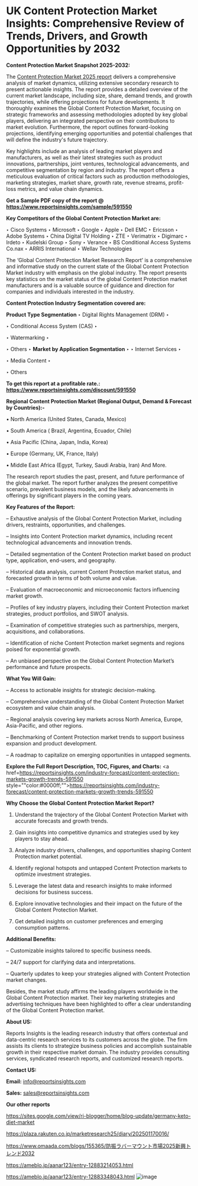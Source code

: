 # UK Content Protection Market Insights: Comprehensive Review of Trends, Drivers, and Growth Opportunities by 2032

<strong>Content Protection Market Snapshot 2025-2032:</strong>

The <a href=https://www.reportsinsights.com/sample/591550>Content Protection Market 2025 report</a> delivers a comprehensive analysis of market dynamics, utilizing extensive secondary research to present actionable insights. The report provides a detailed overview of the current market landscape, including size, share, demand trends, and growth trajectories, while offering projections for future developments. It thoroughly examines the Global Content Protection Market, focusing on strategic frameworks and assessing methodologies adopted by key global players, delivering an integrated perspective on their contributions to market evolution. Furthermore, the report outlines forward-looking projections, identifying emerging opportunities and potential challenges that will define the industry's future trajectory.

Key highlights include an analysis of leading market players and manufacturers, as well as their latest strategies such as product innovations, partnerships, joint ventures, technological advancements, and competitive segmentation by region and industry. The report offers a meticulous evaluation of critical factors such as production methodologies, marketing strategies, market share, growth rate, revenue streams, profit-loss metrics, and value chain dynamics.

<strong>Get a Sample PDF copy of the report @ <a href=https://www.reportsinsights.com/sample/591550 style=color:#0000ff;>https://www.reportsinsights.com/sample/591550</a></strong>

<strong>Key Competitors of the Global Content Protection Market are:</strong>

‣ Cisco Systems
‣ Microsoft
‣ Google
‣ Apple
‣ Dell EMC
‣ Ericsson
‣ Adobe Systems
‣ China Digital TV Holding
‣ ZTE
‣ Verimatrix
‣ Digimarc
‣ Irdeto
‣ Kudelski Group
‣ Sony
‣ Verance
‣ BS Conditional Access Systems Co.nax
‣ ARRIS International
‣ Wellav Technologies

The ‘Global Content Protection Market Research Report’ is a comprehensive and informative study on the current state of the Global Content Protection Market industry with emphasis on the global industry. The report presents key statistics on the market status of the global Content Protection market manufacturers and is a valuable source of guidance and direction for companies and individuals interested in the industry.

<strong>Content Protection Industry Segmentation covered are:</strong>

<strong>Product Type Segmentation</strong>
‣
Digital Rights Management (DRM)
‣ 

‣ Conditional Access System (CAS)
‣ 

‣ Watermarking
‣ 

‣ Others
‣ 
<strong>Market by Application Segmentation</strong>
‣
‣  Internet Services
‣ 

‣ Media Content
‣ 

‣ Others

<strong>To get this report at a profitable rate.: <a href=https://www.reportsinsights.com/discount/591550 style=color:#0000ff;>https://www.reportsinsights.com/discount/591550</a></strong>

<strong>Regional Content Protection Market (Regional Output, Demand &amp; Forecast by Countries):-</strong>

• North America (United States, Canada, Mexico)

• South America ( Brazil, Argentina, Ecuador, Chile)

• Asia Pacific (China, Japan, India, Korea)

• Europe (Germany, UK, France, Italy)

• Middle East Africa (Egypt, Turkey, Saudi Arabia, Iran) And More.

The research report studies the past, present, and future performance of the global market. The report further analyzes the present competitive scenario, prevalent business models, and the likely advancements in offerings by significant players in the coming years.

<strong>Key Features of the Report:</strong>

– Exhaustive analysis of the Global Content Protection Market, including drivers, restraints, opportunities, and challenges.

– Insights into Content Protection market dynamics, including recent technological advancements and innovation trends.

– Detailed segmentation of the Content Protection market based on product type, application, end-users, and geography.

– Historical data analysis, current Content Protection market status, and forecasted growth in terms of both volume and value.

– Evaluation of macroeconomic and microeconomic factors influencing market growth.

– Profiles of key industry players, including their Content Protection market strategies, product portfolios, and SWOT analysis.

– Examination of competitive strategies such as partnerships, mergers, acquisitions, and collaborations.

– Identification of niche Content Protection market segments and regions poised for exponential growth.

– An unbiased perspective on the Global Content Protection Market’s performance and future prospects.

<strong>What You Will Gain:</strong>

– Access to actionable insights for strategic decision-making.

– Comprehensive understanding of the Global Content Protection Market ecosystem and value chain analysis.

– Regional analysis covering key markets across North America, Europe, Asia-Pacific, and other regions.

– Benchmarking of Content Protection market trends to support business expansion and product development.

– A roadmap to capitalize on emerging opportunities in untapped segments.

<strong>Explore the Full Report Description, TOC, Figures, and Charts:</strong>
<a href=https://reportsinsights.com/industry-forecast/content-protection-markets-growth-trends-591550 style=""color:#0000ff;"">https://reportsinsights.com/industry-forecast/content-protection-markets-growth-trends-591550</a>

<strong>Why Choose the Global Content Protection Market Report?</strong>

1. Understand the trajectory of the Global Content Protection Market with accurate forecasts and growth trends.

2. Gain insights into competitive dynamics and strategies used by key players to stay ahead.

3. Analyze industry drivers, challenges, and opportunities shaping Content Protection market potential.

4. Identify regional hotspots and untapped Content Protection markets to optimize investment strategies.

5. Leverage the latest data and research insights to make informed decisions for business success.

6. Explore innovative technologies and their impact on the future of the Global Content Protection Market.

7. Get detailed insights on customer preferences and emerging consumption patterns.

<strong>Additional Benefits:</strong>

– Customizable insights tailored to specific business needs.

– 24/7 support for clarifying data and interpretations.

– Quarterly updates to keep your strategies aligned with Content Protection market changes.

Besides, the market study affirms the leading players worldwide in the Global Content Protection market. Their key marketing strategies and advertising techniques have been highlighted to offer a clear understanding of the Global Content Protection market.

<strong><strong>About US</strong>:</strong>

Reports Insights is the leading research industry that offers contextual and data-centric research services to its customers across the globe. The firm assists its clients to strategize business policies and accomplish sustainable growth in their respective market domain. The industry provides consulting services, syndicated research reports, and customized research reports.

<strong>Contact US:</strong>

<p class=><b>Email:</b> <a href=mailto:info@reportsinsights.com>info@reportsinsights.com</a></p>
<p class=><b>Sales:</b> <a href=mailto:sales@reportsinsights.com>sales@reportsinsights.com</a></p>

<strong>Our other reports</strong>

<a href=https://sites.google.com/view/ri-blogger/home/blog-update/germany-keto-diet-market>https://sites.google.com/view/ri-blogger/home/blog-update/germany-keto-diet-market</a>

<a href=https://plaza.rakuten.co.jp/marketresearch25/diary/202501170016/>https://plaza.rakuten.co.jp/marketresearch25/diary/202501170016/</a>

<a href=https://www.omaada.com/blogs/155365/防振ラバーマウント市場2025新興トレンド2032>https://www.omaada.com/blogs/155365/防振ラバーマウント市場2025新興トレンド2032</a>

<a href=https://ameblo.jp/aanar123/entry-12883214053.html>https://ameblo.jp/aanar123/entry-12883214053.html</a>

<a href=https://ameblo.jp/aanar123/entry-12883348043.html>https://ameblo.jp/aanar123/entry-12883348043.html</a>
![image](https://github.com/user-attachments/assets/1190b8e1-0a1f-414c-a31c-e7e47c0c6917)

